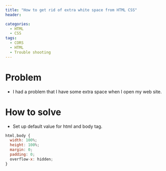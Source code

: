 ```yaml
---
title: "How to get rid of extra white space from HTML CSS"
header:

categories:
  - HTML
  - CSS
tags:
  - CORS
  - HTML
  - Trouble shooting
---
```


# Problem

- I had a problem that I have some extra space when I open my web site.

# How to solve

- Set up default value for html and body tag.

```js
html,body {
  width: 100%;
  height: 100%;
  margin: 0;
  padding: 0;
  overflow-x: hidden;
}
```
